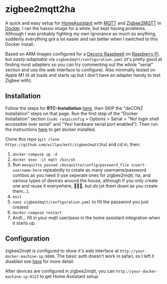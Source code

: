 # zigbee2mqtt2ha

A quick and easy setup for [HomeAssistant](https://www.home-assistant.io) with [MQTT](https://mosquitto.org) and [Zigbee2MQTT](https://www.zigbee2mqtt.io) in [Docker](https://www.docker.com). I ran the hassio image for a while, but kept having problems. Although I was probably fighting my own ignorance as much as anything, suddenly everything got a lot easier and ran better when I switched to this Docker install.

Based on ARM images configured for a [Deconz RaspbeeII](https://phoscon.de/en/raspbee) on [Raspberry Pi](https://www.raspberrypi.org), but *easily adaptable* via `zigbee2mqtt/configuration.yaml` (it's pretty good at finding most adapters so you can try commenting out the whole "serial" section and use the web interface to configure). Also minimally tested on Apple M1 (it all loads and starts up but I don't have an adapter handy to test Zigbee with).

## Installation

Follow the steps for **RTC-Installation** [here](https://phoscon.de/en/raspbee2/install), then SKIP the "deCONZ Installation" steps on that page. Run the first step of the "Docker Installation" section (`sudo raspiconfig` > Options > Serial > "No! login shell accessible over serial" and "Yes! hardware serial port enabled"). Then run the instructions [here](https://phoenixnap.com/kb/docker-on-raspberry-pi) to get docker installed.

Clone this repo (`git clone https://github.com/willpuckett/zigbee2mqtt2ha`) and cd in, then:

  1. `docker-compose up -d`
  2. `docker exec -it mqtt /bin/sh`
  3. Run `mosquitto_passwd /mosquitto/config/password_file insert-username-here` repeatedly to create as many username/password combos as you need (I use seperate ones for zigbee2mqtt, ha, and various types of devices around the house, although if you only create one and reuse it everywhere, 🤷🏻‍♂️, but *do* jot them down as you create them...).
  4. `exit`
  5. `nano zigbee2mqtt/configuration.yaml` to fill the password you just created
  6. `docker-compose restart`
  7. And!... fill in your mqtt user/pass in the home assistant integration when it starts up.

## Configuration

zigbee2mqtt is configured to show it's web interface at `http://your-docker-machine-ip:8080`. The basic auth doesn't work in safari, so I left it disabled see [here](https://www.zigbee2mqtt.io/information/frontend.html) for more detail.

After devices are configured in zigbee2mqtt, you can `http://your-docker-machine-ip:8123` to get Home Assistant setup
